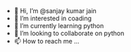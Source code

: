 - 👋 Hi, I’m @sanjay kumar jain
- 👀 I’m interested in coading
- 🌱 I’m currently learning python
- 💞️ I’m looking to collaborate on python
- 📫 How to reach me ...

<!---
sanjayjain117446/sanjayjain117446 is a ✨ special ✨ repository because its `README.md` (this file) appears on your GitHub profile.
You can click the Preview link to take a look at your changes.
--->
